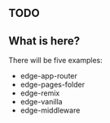 ## TODO

## What is here?

There will be five examples:

- edge-app-router 
- edge-pages-folder
- edge-remix
- edge-vanilla
- edge-middleware
